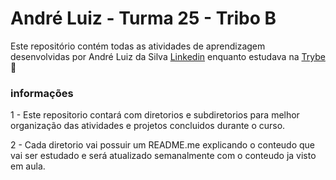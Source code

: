 # André Luiz - Turma 25 - Tribo B

Este repositório contém todas as atividades de aprendizagem desenvolvidas por André Luiz da Silva [Linkedin](https://www.linkedin.com/in/andré-luiz-8493a1244/) enquanto estudava na [Trybe](https://www.betrybe.com/) :rocket:

### informações

1 - Este repositorio contará com diretorios e subdiretorios para melhor organização das atividades e projetos concluidos durante o curso.

2 - Cada diretorio vai possuir um README.me explicando o conteudo que vai ser estudado e será atualizado semanalmente com o conteudo ja visto em aula.